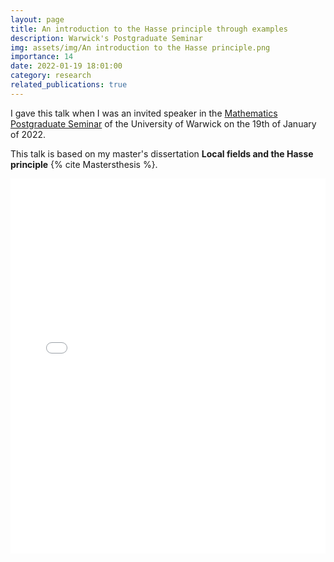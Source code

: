 ```yaml
---
layout: page
title: An introduction to the Hasse principle through examples
description: Warwick's Postgraduate Seminar
img: assets/img/An introduction to the Hasse principle.png
importance: 14
date: 2022-01-19 18:01:00
category: research
related_publications: true
---
```


I gave this talk when I was an invited speaker in the <a href="https://warwick.ac.uk/fac/sci/maths/research/events/seminars/areas/postgraduate/21-22/">Mathematics Postgraduate Seminar</a> of the University of Warwick on the 19th of January of 2022.

This talk is based on my master's dissertation **Local fields and the Hasse principle** {% cite Mastersthesis %}.

<div style="padding-bottom: 100px;">
<div class="container mt-5">
    <div class="embed-responsive embed-responsive-16by9">
        <embed src="/assets/pdf/an_introduction_to_the_hasse_principle_through_examples.pdf" type="application/pdf" width="100%" height="600px" />
    </div>
</div>
</div>
